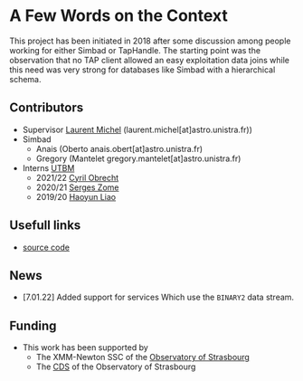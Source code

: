 # A Few Words on the Context

This project has been initiated in 2018 after some discussion among people working for either Simbad or TapHandle.
The starting point was the observation that no TAP client allowed an easy exploitation data joins while 
this need was very strong for databases like Simbad with a hierarchical schema. 


## Contributors
 - Supervisor [Laurent Michel](https://github.com/lmichel) (laurent.michel[at]astro.unistra.fr))
 - Simbad 
   - Anais (Oberto anais.obert[at]astro.unistra.fr)
   - Gregory (Mantelet gregory.mantelet[at]astro.unistra.fr)
 - Interns [UTBM](https://www.utbm.fr/)
   - 2021/22 [Cyril Obrecht](https://github.com/galyfray)
   - 2020/21 [Serges Zome](https://github.com/zomeserges)
   - 2019/20 [Haoyun Liao](https://github.com/HaoyunLIAO)

## Usefull links
 - [source code](https://github.com/lmichel/TAP-complex-data)

## News
 - [7.01.22] Added support for services Which use the `BINARY2` data stream.

## Funding
- This work has been supported by 
  - The XMM-Newton SSC of the [Observatory of Strasbourg](https://astro.unistra.fr/fr/)
  - The [CDS](https://cdsweb.u-strasbg.fr/index-fr.gml) of the Observatory of Strasbourg
